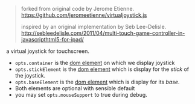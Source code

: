 > forked from original code by Jerome Etienne.
> https://github.com/jeromeetienne/virtualjoystick.js
>
> inspired by an original implementation by Seb Lee-Delisle.
> http://sebleedelisle.com/2011/04/multi-touch-game-controller-in-javascripthtml5-for-ipad/

a virtual joystick for touchscreen.

* ```opts.container``` is the
[dom element](https://developer.mozilla.org/en/DOM/element)
on which we display joystick
* ```opts.stickElement``` is the
[dom element](https://developer.mozilla.org/en/DOM/element)
which is display for the *stick* of the joystick.
* ```opts.baseElement``` is the 
[dom element](https://developer.mozilla.org/en/DOM/element)
which is display for its *base*.
* Both elements are optional with sensible default
* you may set ```opts.mouseSupport``` to true during debug.

